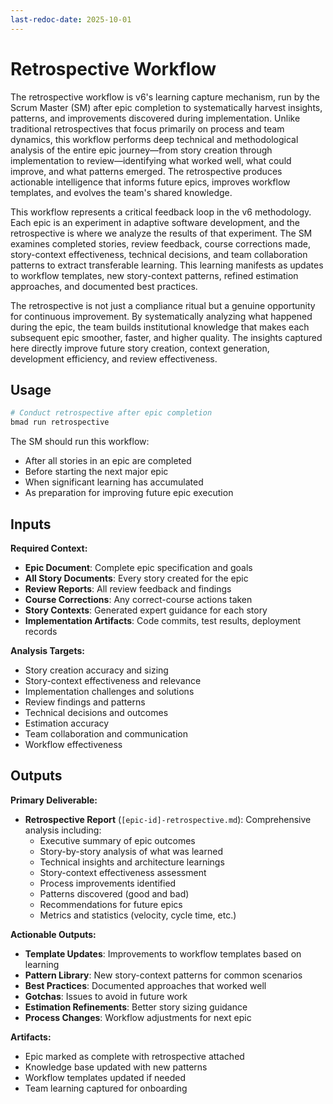 ```yaml
---
last-redoc-date: 2025-10-01
---
```


# Retrospective Workflow

The retrospective workflow is v6's learning capture mechanism, run by the Scrum Master (SM) after epic completion to systematically harvest insights, patterns, and improvements discovered during implementation. Unlike traditional retrospectives that focus primarily on process and team dynamics, this workflow performs deep technical and methodological analysis of the entire epic journey—from story creation through implementation to review—identifying what worked well, what could improve, and what patterns emerged. The retrospective produces actionable intelligence that informs future epics, improves workflow templates, and evolves the team's shared knowledge.

This workflow represents a critical feedback loop in the v6 methodology. Each epic is an experiment in adaptive software development, and the retrospective is where we analyze the results of that experiment. The SM examines completed stories, review feedback, course corrections made, story-context effectiveness, technical decisions, and team collaboration patterns to extract transferable learning. This learning manifests as updates to workflow templates, new story-context patterns, refined estimation approaches, and documented best practices.

The retrospective is not just a compliance ritual but a genuine opportunity for continuous improvement. By systematically analyzing what happened during the epic, the team builds institutional knowledge that makes each subsequent epic smoother, faster, and higher quality. The insights captured here directly improve future story creation, context generation, development efficiency, and review effectiveness.

## Usage

```bash
# Conduct retrospective after epic completion
bmad run retrospective
```

The SM should run this workflow:

- After all stories in an epic are completed
- Before starting the next major epic
- When significant learning has accumulated
- As preparation for improving future epic execution

## Inputs

**Required Context:**

- **Epic Document**: Complete epic specification and goals
- **All Story Documents**: Every story created for the epic
- **Review Reports**: All review feedback and findings
- **Course Corrections**: Any correct-course actions taken
- **Story Contexts**: Generated expert guidance for each story
- **Implementation Artifacts**: Code commits, test results, deployment records

**Analysis Targets:**

- Story creation accuracy and sizing
- Story-context effectiveness and relevance
- Implementation challenges and solutions
- Review findings and patterns
- Technical decisions and outcomes
- Estimation accuracy
- Team collaboration and communication
- Workflow effectiveness

## Outputs

**Primary Deliverable:**

- **Retrospective Report** (`[epic-id]-retrospective.md`): Comprehensive analysis including:
  - Executive summary of epic outcomes
  - Story-by-story analysis of what was learned
  - Technical insights and architecture learnings
  - Story-context effectiveness assessment
  - Process improvements identified
  - Patterns discovered (good and bad)
  - Recommendations for future epics
  - Metrics and statistics (velocity, cycle time, etc.)

**Actionable Outputs:**

- **Template Updates**: Improvements to workflow templates based on learning
- **Pattern Library**: New story-context patterns for common scenarios
- **Best Practices**: Documented approaches that worked well
- **Gotchas**: Issues to avoid in future work
- **Estimation Refinements**: Better story sizing guidance
- **Process Changes**: Workflow adjustments for next epic

**Artifacts:**

- Epic marked as complete with retrospective attached
- Knowledge base updated with new patterns
- Workflow templates updated if needed
- Team learning captured for onboarding
